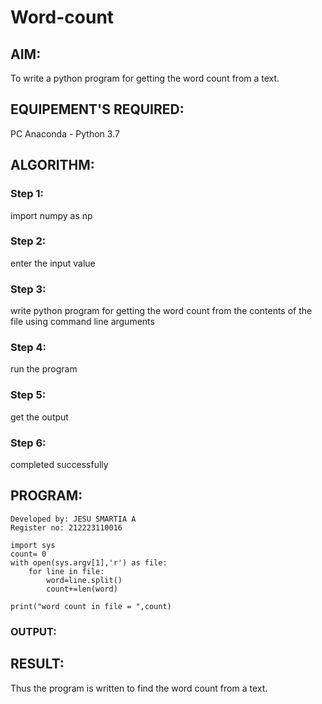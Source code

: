 # Word-count
## AIM:
To write a python program for getting the word count from a text.
## EQUIPEMENT'S REQUIRED: 
PC
Anaconda - Python 3.7
## ALGORITHM: 
### Step 1:
import numpy as np

### Step 2: 
 enter the input value

### Step 3: 
write python program for getting the word count from the contents of the file using command line arguments

### Step 4:  
run the program

### Step 5: 
get the output

### Step 6: 
completed successfully

## PROGRAM:
```
Developed by: JESU SMARTIA A
Register no: 212223110016

import sys
count= 0
with open(sys.argv[1],'r') as file:
    for line in file:
        word=line.split()
        count+=len(word)
        
print("word count in file = ",count)
```    
### OUTPUT:



## RESULT:
Thus the program is written to find the word count from a text.
